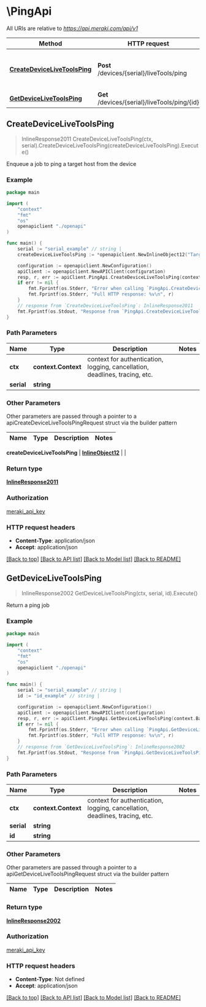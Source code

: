 # \PingApi

All URIs are relative to *https://api.meraki.com/api/v1*

Method | HTTP request | Description
------------- | ------------- | -------------
[**CreateDeviceLiveToolsPing**](PingApi.md#CreateDeviceLiveToolsPing) | **Post** /devices/{serial}/liveTools/ping | Enqueue a job to ping a target host from the device
[**GetDeviceLiveToolsPing**](PingApi.md#GetDeviceLiveToolsPing) | **Get** /devices/{serial}/liveTools/ping/{id} | Return a ping job



## CreateDeviceLiveToolsPing

> InlineResponse2011 CreateDeviceLiveToolsPing(ctx, serial).CreateDeviceLiveToolsPing(createDeviceLiveToolsPing).Execute()

Enqueue a job to ping a target host from the device



### Example

```go
package main

import (
    "context"
    "fmt"
    "os"
    openapiclient "./openapi"
)

func main() {
    serial := "serial_example" // string | 
    createDeviceLiveToolsPing := *openapiclient.NewInlineObject12("Target_example") // InlineObject12 | 

    configuration := openapiclient.NewConfiguration()
    apiClient := openapiclient.NewAPIClient(configuration)
    resp, r, err := apiClient.PingApi.CreateDeviceLiveToolsPing(context.Background(), serial).CreateDeviceLiveToolsPing(createDeviceLiveToolsPing).Execute()
    if err != nil {
        fmt.Fprintf(os.Stderr, "Error when calling `PingApi.CreateDeviceLiveToolsPing``: %v\n", err)
        fmt.Fprintf(os.Stderr, "Full HTTP response: %v\n", r)
    }
    // response from `CreateDeviceLiveToolsPing`: InlineResponse2011
    fmt.Fprintf(os.Stdout, "Response from `PingApi.CreateDeviceLiveToolsPing`: %v\n", resp)
}
```

### Path Parameters


Name | Type | Description  | Notes
------------- | ------------- | ------------- | -------------
**ctx** | **context.Context** | context for authentication, logging, cancellation, deadlines, tracing, etc.
**serial** | **string** |  | 

### Other Parameters

Other parameters are passed through a pointer to a apiCreateDeviceLiveToolsPingRequest struct via the builder pattern


Name | Type | Description  | Notes
------------- | ------------- | ------------- | -------------

 **createDeviceLiveToolsPing** | [**InlineObject12**](InlineObject12.md) |  | 

### Return type

[**InlineResponse2011**](InlineResponse2011.md)

### Authorization

[meraki_api_key](../README.md#meraki_api_key)

### HTTP request headers

- **Content-Type**: application/json
- **Accept**: application/json

[[Back to top]](#) [[Back to API list]](../README.md#documentation-for-api-endpoints)
[[Back to Model list]](../README.md#documentation-for-models)
[[Back to README]](../README.md)


## GetDeviceLiveToolsPing

> InlineResponse2002 GetDeviceLiveToolsPing(ctx, serial, id).Execute()

Return a ping job



### Example

```go
package main

import (
    "context"
    "fmt"
    "os"
    openapiclient "./openapi"
)

func main() {
    serial := "serial_example" // string | 
    id := "id_example" // string | 

    configuration := openapiclient.NewConfiguration()
    apiClient := openapiclient.NewAPIClient(configuration)
    resp, r, err := apiClient.PingApi.GetDeviceLiveToolsPing(context.Background(), serial, id).Execute()
    if err != nil {
        fmt.Fprintf(os.Stderr, "Error when calling `PingApi.GetDeviceLiveToolsPing``: %v\n", err)
        fmt.Fprintf(os.Stderr, "Full HTTP response: %v\n", r)
    }
    // response from `GetDeviceLiveToolsPing`: InlineResponse2002
    fmt.Fprintf(os.Stdout, "Response from `PingApi.GetDeviceLiveToolsPing`: %v\n", resp)
}
```

### Path Parameters


Name | Type | Description  | Notes
------------- | ------------- | ------------- | -------------
**ctx** | **context.Context** | context for authentication, logging, cancellation, deadlines, tracing, etc.
**serial** | **string** |  | 
**id** | **string** |  | 

### Other Parameters

Other parameters are passed through a pointer to a apiGetDeviceLiveToolsPingRequest struct via the builder pattern


Name | Type | Description  | Notes
------------- | ------------- | ------------- | -------------



### Return type

[**InlineResponse2002**](InlineResponse2002.md)

### Authorization

[meraki_api_key](../README.md#meraki_api_key)

### HTTP request headers

- **Content-Type**: Not defined
- **Accept**: application/json

[[Back to top]](#) [[Back to API list]](../README.md#documentation-for-api-endpoints)
[[Back to Model list]](../README.md#documentation-for-models)
[[Back to README]](../README.md)


